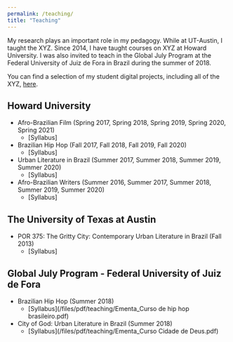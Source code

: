 ```yaml
---
permalink: /teaching/
title: "Teaching"
---
```


My research plays an important role in my pedagogy. While at UT-Austin, I taught the XYZ. Since 2014, I have taught courses on XYZ at Howard University. I was also invited to teach in the Global July Program at the Federal University of Juiz de Fora in Brazil during the summer of 2018. 

You can find a selection of my student digital projects, including all of the XYZ, [here](/teaching-materials).

## Howard University    
- Afro-Brazilian Film (Spring 2017, Spring 2018, Spring 2019, Spring 2020, Spring 2021)
    - [Syllabus]
- Brazilian Hip Hop (Fall 2017, Fall 2018, Fall 2019, Fall 2020)
    - [Syllabus]
- Urban Literature in Brazil (Summer 2017, Summer 2018, Summer 2019, Summer 2020)
    - [Syllabus]
- Afro-Brazilian Writers (Summer 2016, Summer 2017, Summer 2018, Summer 2019, Summer 2020)
    - [Syllabus]

## The University of Texas at Austin
- POR 375: The Gritty City: Contemporary Urban Literature in Brazil (Fall 2013)
    - [Syllabus]

## Global July Program - Federal University of Juiz de Fora 
- Brazilian Hip Hop (Summer 2018)
    - [Syllabus](/files/pdf/teaching/Ementa_Curso de hip hop brasileiro.pdf)
- City of God: Urban Literature in Brazil (Summer 2018)
    - [Syllabus](/files/pdf/teaching/Ementa_Curso Cidade de Deus.pdf)

